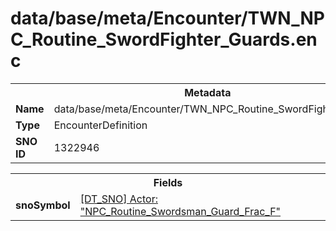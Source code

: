 <h1>data/base/meta/Encounter/TWN_NPC_Routine_SwordFighter_Guards.enc</h1><table><tr><th colspan="100%">Metadata</th></tr><tr><td><b>Name</b></td><td>data/base/meta/Encounter/TWN_NPC_Routine_SwordFighter_Guards.enc</td></tr><tr><td><b>Type</b></td><td>EncounterDefinition</td></tr><tr><td><b>SNO ID</b></td><td>1322946</td></tr></table>

<table><tr><th colspan="100%">Fields</th></tr><tr><td><b>snoSymbol</b></td><td><a href="..\Actor\NPC_Routine_Swordsman_Guard_Frac_F.acr.md">[DT_SNO] Actor: "NPC_Routine_Swordsman_Guard_Frac_F"</a></td></tr></table>

